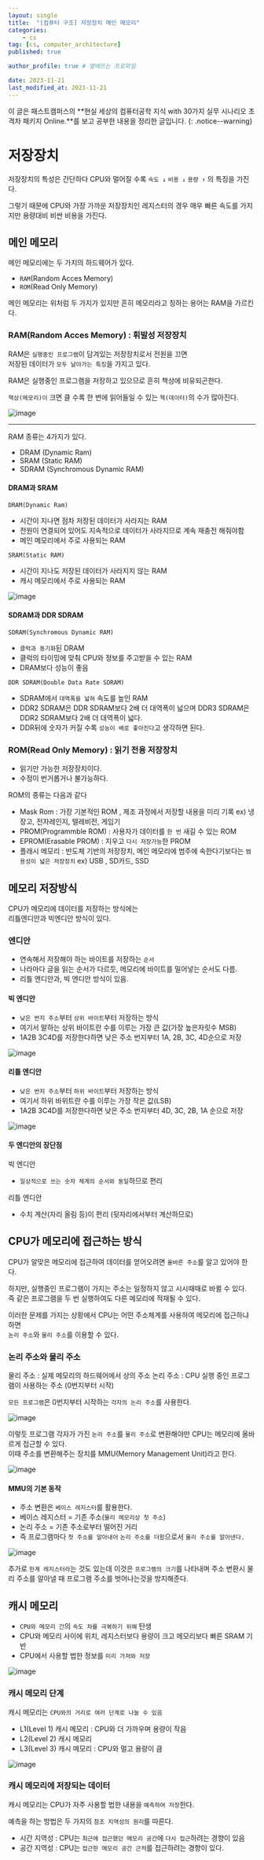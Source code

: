 ```yaml
---
layout: single
title:  "[컴퓨터 구조] 저장장치 메인 메모리"
categories: 
    - cs
tag: [cs, computer_architecture]
published: true

author_profile: true # 옆에뜨는 프로파일

date: 2023-11-21
last_modified_at: 2023-11-21
---
```


이 글은 패스트캠퍼스의 **현실 세상의 컴퓨터공학 지식 with 30가지 실무 시나리오 초격차 패키지 Online.**를 보고 공부한 내용을 정리한 글입니다.
{: .notice--warning}

# 저장장치
저장장치의 특성은 간단하다 CPU와 멀어질 수록 `속도 ↓` `비용 ↓` `용량 ↑` 의 특징을 가진다.

그렇기 때문에 CPU와 가장 가까운 저장장치인 레지스터의 경우 매우 빠른 속도를 가지지만 용량대비 비싼 비용을 가진다.

## 메인 메모리

메인 메모리에는 두 가지의 하드웨어가 있다.

- `RAM`(Random Acces Memory)
- `ROM`(Read Only Memory)

메인 메모리는 위처럼 두 가지가 있지만 흔히 메모리라고 칭하는 용어는 RAM을 가르킨다.

### RAM(Random Acces Memory) : 휘발성 저장장치

RAM은 `실행중인 프로그램`이 담겨있는 저장장치로서 전원을 끄면<br>
저장된 데이터가 `모두 날아가는 특징`을 가지고 있다.

RAM은 실행중인 프로그램을 저장하고 있으므로 흔히 책상에 비유되곤한다.

`책상(메모리)이` 크면 클 수록 한 번에 읽어들일 수 있는 `책(데이터)`의 수가 많아진다.

![image](https://github.com/novicehog/comments/assets/131991619/a475f57b-f710-4eb5-8828-4e8a3619fa81)

***
RAM 종류는 4가지가 있다.
- DRAM (Dynamic Ram)
- SRAM (Static RAM)
- SDRAM (Synchromous Dynamic RAM)


#### DRAM과 SRAM
`DRAM(Dynamic Ram)` 
- 시간이 지나면 점차 저장된 데이터가 사라지는 RAM
- 전원이 연결되어 있어도 지속적으로 데이터가 사라지므로 계속 재충전 해줘야함
- 메인 메모리에서 주로 사용되는 RAM


`SRAM(Static RAM)`
- 시간이 지나도 저장된 데이터가 사라지지 않는 RAM
- 캐시 메모리에서 주로 사용되는 RAM


![image](https://github.com/novicehog/comments/assets/131991619/4a3f05e3-178c-4154-9539-9f734c806a67)


#### SDRAM과 DDR SDRAM
`SDRAM(Synchromous Dynamic RAM)`
- `클럭과 동기화`된 DRAM
- 클럭의 타이밍에 맞춰 CPU와 정보를 주고받을 수 있는 RAM
- DRAM보다 성능이 좋음

`DDR SDRAM(Double Data Rate SDRAM)`
- SDRAM에서 `대역폭을 넓혀` 속도를 높인 RAM
- DDR2 SDRAM은 DDR SDRAM보다 2배 더 대역폭이 넓으며 DDR3 SDRAM은 DDR2 SDRAM보다 2배 더 대역폭이 넓다.
- DDR뒤에 숫자가 커질 수록 `성능이 배로 좋아진다`고 생각하면 된다.

### ROM(Read Only Memory) : 읽기 전용 저장장치
- 읽기만 가능한 저장장치이다.
- 수정이 번거롭거나 불가능하다.

ROM의 종류는 다음과 같다
- Mask Rom : 가장 기본적인 ROM , 제조 과정에서 저장할 내용을 미리 기록 ex) 냉장고, 전자레인지, 텔레비전, 게임기
- PROM(Programmble ROM) : 사용자가 데이터를 `한 번` 새길 수 있는 ROM
- EPROM(Erasable PROM) : 지우고 `다시 저장가능`한 PROM
- 플래시 메모리 : 반도체 기반의 저장장치, 메인 메모리에 범주에 속한다기보다는 `범용성이 넓은 저장장치` ex) USB , SD카드, SSD



## 메모리 저장방식
CPU가 메모리에 데이터를 저장하는 방식에는  <br>
리틀엔디안과 빅엔디안 방식이 있다.

### 엔디안
- 연속해서 저장해야 하는 바이트를 저장하는 `순서`
- 나라마다 글을 읽는 순서가 다르듯, 메모리에 바이트를 밀어넣는 순서도 다름.
- 리틀 엔디안과, 빅 엔디안 방식이 있음.


#### 빅 엔디안
- `낮은 번지 주소`부터 `상위 바이트`부터 저장하는 방식
- 여기서 말하는 상위 바이트란 수를 이루는 가장 큰 값(가장 높은자릿수 MSB)
- 1A2B 3C4D를 저장한다하면 낮은 주소 번지부터 1A, 2B, 3C, 4D순으로 저장

![image](https://github.com/novicehog/comments/assets/131991619/46c817ee-cfa5-4fec-961b-ed99766745dd)

#### 리틀 엔디안
- `낮은 번지 주소`부터 `하위 바이트`부터 저장하는 방식
- 여기서 하위 바위트란 수를 이루는 가장 작은 값(LSB)
- 1A2B 3C4D를 저장한다하면 낮은 주소 번지부터 4D, 3C, 2B, 1A 순으로 저장

![image](https://github.com/novicehog/comments/assets/131991619/0bddd7fd-44f7-4894-8c06-4e09fea89816)

#### 두 엔디안의 장단점
빅 엔디안
- `일상적으로 쓰는 숫자 체계의 순서와 동일`하므로 편리

리틀 엔디안
- 수치 계산(자리 올림 등)이 편리 (뒷자리에서부터 계산하므로)


## CPU가 메모리에 접근하는 방식
CPU가 알맞은 메모리에 접근하여 데이터를 얻어오려면 `올바른 주소`를 알고 있어야 한다.

하지만, 실행중인 프로그램이 가지는 주소는 일정하지 않고 시시때때로 바뀔 수 있다. <br>
즉 같은 프로그램을 두 번 실행하여도 다른 메모리에 적재될 수 있다.

이러한 문제를 가지는 상황에서 CPU는 어떤 주소체계를 사용하여 메모리에 접근하냐 하면<br>
`논리 주소`와 `물리 주소`를 이용할 수 있다.

### 논리 주소와 물리 주소
물리 주소 : 실제 메모리의 하드웨어에서 상의 주소
논리 주소 : CPU 실행 중인 프로그램이 사용하는 주소 (0번지부터 시작)

`모든 프로그램`은 0번지부터 시작하는 `각자의 논리 주소`를 사용한다.

![image](https://github.com/novicehog/comments/assets/131991619/bb7b6e88-ff0b-4e2f-b5aa-baf7fb29984b)

이렇듯 프로그램 각자가 가진 `논리 주소`를 `물리 주소`로 변환해야만 CPU는 메모리에 올바르게 접근할 수 있다.<br>
이때 주소를 변환해주는 장치를 MMU(Memory Management Unit)라고 한다.

![image](https://github.com/novicehog/comments/assets/131991619/8777b49a-dcfa-4a97-a324-3e9fda96bce2)

#### MMU의 기본 동작
- 주소 변환은 `베이스 레지스터`를 활용한다.
- 베이스 레지스터 = 기존 주소(`물리 메모리상 첫 주소`)
- 논리 주소 = 기존 주소로부터 떨어진 거리
- 즉 프로그램마다 `첫 주소를 알아내어` `논리 주소를 더함`으로서 `물리 주소를 알아낸다.`

![image](https://github.com/novicehog/comments/assets/131991619/b69dbd40-2660-4491-bcbf-ea6da608a955)

추가로 `한계 레지스터라`는 것도 있는데 이것은 `프로그램의 크기`를 나타내며
주소 변환시 물리 주소를 알아낼 때 프로그램 주소를 벗어나는것을 방지해준다.



## 캐시 메모리
- `CPU와 메모리 간`의 `속도 차를 극복하기 위해` 탄생
- CPU와 메모리 사이에 위치, 레지스터보다 용량이 크고 메모리보다 빠른 SRAM 기반
- CPU에서 사용할 법한 정보를 `미리 가져와 저장`

![image](https://github.com/novicehog/comments/assets/131991619/022b88d7-ed25-4d0e-a368-25ec2f49dc95)


### 캐시 메모리 단계
캐시 메모리는 `CPU와의 거리로 여러 단계로 나눌 수 있음`

- L1(Level 1) 캐시 메모리 : CPU와 더 가까우며 용량이 작음
- L2(Level 2) 캐시 메모리
- L3(Level 3) 캐시 메모리 : CPU와 멀고 용량이 큼

![image](https://github.com/novicehog/comments/assets/131991619/f09e49d3-f17c-4d5e-902b-bca76b201b65)

### 캐시 메모리에 저장되는 데이터
캐시 메모리는 CPU가 자주 사용할 법한 내용을 `예측하여 저장`한다.

예측을 하는 방법은 두 가지의 `참조 지역성의 원리`를 따른다.

- 시간 지역성 : CPU는 `최근에 접근했던 메모리 공간`에 `다시 접근`하려는 경향이 있음
- 공간 지역성 : CPU는 `접근한 메모리 공간 근처`를 접근하려는 경향이 있다.



